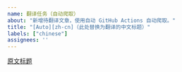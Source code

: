 ```yaml
---
name: 翻译任务（自动爬取）
about: "新增待翻译文章，使用自动 GitHub Actions 自动爬取。"
title: "[Auto][zh-cn]（此处替换为翻译的中文标题）"
labels: ["chinese"]
assignees: ''
---
```


[原文标题](https://example.com/path/to/your/article/)
